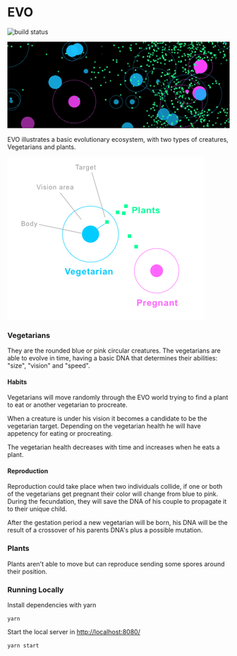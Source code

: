 # EVO

![build status](https://travis-ci.org/pablomartinezalvarez/evo.svg?branch=master)

![evo](./images/evo.gif)

EVO illustrates a basic evolutionary ecosystem, with two types of creatures, Vegetarians and plants.

![Vegetarians](./images/creatures.png)

### Vegetarians

They are the rounded blue or pink circular creatures. The vegetarians are able to evolve in time,
having a basic DNA that determines their abilities: "size", "vision" and "speed".

#### Habits

Vegetarians will move randomly through the EVO world trying to find a plant to eat or another vegetarian to procreate.

When a creature is under his vision it becomes a candidate to be the vegetarian target. 
Depending on the vegetarian health he will have appetency for eating or procreating.

The vegetarian health decreases with time and increases when he eats a plant.

#### Reproduction

Reproduction could take place when two individuals collide, if one or both of the vegetarians get pregnant their
color will change from blue to pink. During the fecundation, they will save the DNA of his couple to propagate
it to their unique child.

After the gestation period a new vegetarian will be born, his DNA will be the result of a crossover of his parents DNA's
plus a possible mutation.

### Plants

Plants aren't able to move but can reproduce sending some spores around their position.

### Running Locally

Install dependencies with yarn

```
yarn
```

Start the local server in [http://localhost:8080/](http://localhost:8080/)

```
yarn start
```

